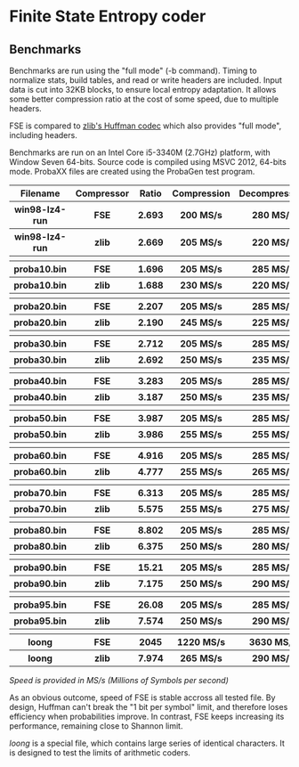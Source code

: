 Finite State Entropy coder
===========================

Benchmarks
-------------------------

Benchmarks are run using the "full mode" (-b command).
Timing to normalize stats, build tables, and read or write headers are included.
Input data is cut into 32KB blocks, to ensure local entropy adaptation.
It allows some better compression ratio at the cost of some speed, due to multiple headers.

FSE is compared to [zlib's Huffman codec](http://zlib.net/)
which also provides "full mode", including headers.

Benchmarks are run on an Intel Core i5-3340M (2.7GHz) platform, with Window Seven 64-bits.
Source code is compiled using MSVC 2012, 64-bits mode.
ProbaXX files are created using the ProbaGen test program.

<table>
  <tr>
    <th>Filename</th><th>Compressor</th><th>Ratio</th><th>Compression</th><th>Decompression</th>
  </tr>
  <tr>
    <th>win98-lz4-run</th><th>FSE</th><th>2.693</th><th>200 MS/s</th><th>280 MS/s</th>
  </tr>
  <tr>
    <th>win98-lz4-run</th><th>zlib</th><th>2.669</th><th>205 MS/s</th><th>220 MS/s</th>
  </tr>
  <tr>
    <th></th><th></th><th></th><th></th><th></th>
  </tr>
  <tr>
    <th>proba10.bin</th><th>FSE</th><th>1.696</th><th>205 MS/s</th><th>285 MS/s</th>
  </tr>
  <tr>
    <th>proba10.bin</th><th>zlib</th><th>1.688</th><th>230 MS/s</th><th>220 MS/s</th>
  </tr>
  <tr>
    <th></th><th></th><th></th><th></th><th></th>
  </tr>
  <tr>
    <th>proba20.bin</th><th>FSE</th><th>2.207</th><th>205 MS/s</th><th>285 MS/s</th>
  </tr>
  <tr>
    <th>proba20.bin</th><th>zlib</th><th>2.190</th><th>245 MS/s</th><th>225 MS/s</th>
  </tr>
  <tr>
    <th></th><th></th><th></th><th></th><th></th>
  </tr>
  <tr>
    <th>proba30.bin</th><th>FSE</th><th>2.712</th><th>205 MS/s</th><th>285 MS/s</th>
  </tr>
  <tr>
    <th>proba30.bin</th><th>zlib</th><th>2.692</th><th>250 MS/s</th><th>235 MS/s</th>
  </tr>
  <tr>
    <th></th><th></th><th></th><th></th><th></th>
  </tr>
  <tr>
    <th>proba40.bin</th><th>FSE</th><th>3.283</th><th>205 MS/s</th><th>285 MS/s</th>
  </tr>
  <tr>
    <th>proba40.bin</th><th>zlib</th><th>3.187</th><th>250 MS/s</th><th>235 MS/s</th>
  </tr>
  <tr>
    <th></th><th></th><th></th><th></th><th></th>
  </tr>
  <tr>
    <th>proba50.bin</th><th>FSE</th><th>3.987</th><th>205 MS/s</th><th>285 MS/s</th>
  </tr>
  <tr>
    <th>proba50.bin</th><th>zlib</th><th>3.986</th><th>255 MS/s</th><th>255 MS/s</th>
  </tr>
  <tr>
    <th></th><th></th><th></th><th></th><th></th>
  </tr>
  <tr>
    <th>proba60.bin</th><th>FSE</th><th>4.916</th><th>205 MS/s</th><th>285 MS/s</th>
  </tr>
  <tr>
    <th>proba60.bin</th><th>zlib</th><th>4.777</th><th>255 MS/s</th><th>265 MS/s</th>
  </tr>
  <tr>
    <th></th><th></th><th></th><th></th><th></th>
  </tr>
  <tr>
    <th>proba70.bin</th><th>FSE</th><th>6.313</th><th>205 MS/s</th><th>285 MS/s</th>
  </tr>
  <tr>
    <th>proba70.bin</th><th>zlib</th><th>5.575</th><th>255 MS/s</th><th>275 MS/s</th>
  </tr>
  <tr>
    <th></th><th></th><th></th><th></th><th></th>
  </tr>
  <tr>
    <th>proba80.bin</th><th>FSE</th><th>8.802</th><th>205 MS/s</th><th>285 MS/s</th>
  </tr>
  <tr>
    <th>proba80.bin</th><th>zlib</th><th>6.375</th><th>250 MS/s</th><th>280 MS/s</th>
  </tr>
  <tr>
    <th></th><th></th><th></th><th></th><th></th>
  </tr>
  <tr>
    <th>proba90.bin</th><th>FSE</th><th>15.21</th><th>205 MS/s</th><th>285 MS/s</th>
  </tr>
  <tr>
    <th>proba90.bin</th><th>zlib</th><th>7.175</th><th>250 MS/s</th><th>290 MS/s</th>
  </tr>
  <tr>
    <th></th><th></th><th></th><th></th><th></th>
  </tr>
  <tr>
    <th>proba95.bin</th><th>FSE</th><th>26.08</th><th>205 MS/s</th><th>285 MS/s</th>
  </tr>
  <tr>
    <th>proba95.bin</th><th>zlib</th><th>7.574</th><th>250 MS/s</th><th>290 MS/s</th>
  </tr>
  <tr>
    <th></th><th></th><th></th><th></th><th></th>
  </tr>
  <tr>
    <th>loong</th><th>FSE</th><th>2045</th><th>1220 MS/s</th><th>3630 MS/s</th>
  </tr>
  <tr>
    <th>loong</th><th>zlib</th><th>7.974</th><th>265 MS/s</th><th>290 MS/s</th>
  </tr>
</table>

*Speed is provided in MS/s (Millions of Symbols per second)*

As an obvious outcome, speed of FSE is stable accross all tested file.
By design, Huffman can't break the "1 bit per symbol" limit, and therefore loses efficiency when probabilities improve.
In contrast, FSE keeps increasing its performance, remaining close to Shannon limit.

*loong* is a special file, which contains large series of identical characters.
It is designed to test the limits of arithmetic coders.

